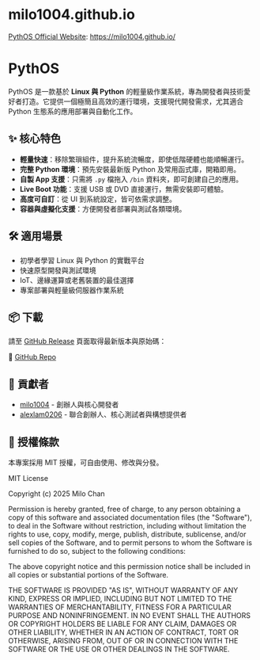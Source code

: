 # milo1004.github.io
[PythOS Official Website](https://milo1004.github.io): https://milo1004.github.io/

# PythOS

PythOS 是一款基於 **Linux 與 Python** 的輕量級作業系統，專為開發者與技術愛好者打造。它提供一個極簡且高效的運行環境，支援現代開發需求，尤其適合 Python 生態系的應用部署與自動化工作。

## ✨ 核心特色

- **輕量快速**：移除繁瑣組件，提升系統流暢度，即使低階硬體也能順暢運行。
- **完整 Python 環境**：預先安裝最新版 Python 及常用函式庫，開箱即用。
- **自製 App 支援**：只需將 `.py` 檔拖入 `/bin` 資料夾，即可創建自己的應用。
- **Live Boot 功能**：支援 USB 或 DVD 直接運行，無需安裝即可體驗。
- **高度可自訂**：從 UI 到系統設定，皆可依需求調整。
- **容器與虛擬化支援**：方便開發者部署與測試各類環境。

## 🛠 適用場景

- 初學者學習 Linux 與 Python 的實戰平台
- 快速原型開發與測試環境
- IoT、邊緣運算或老舊裝置的最佳選擇
- 專案部署與輕量級伺服器作業系統

## 📦 下載

請至 [GitHub Release](https://github.com/milo1004/PythonOS/releases) 頁面取得最新版本與原始碼：

🔗 [GitHub Repo](https://github.com/milo1004/PythonOS)

## 🤝 貢獻者

- [milo1004](https://github.com/milo1004) - 創辦人與核心開發者  
- [alexlam0206](https://github.com/alexlam0206) - 聯合創辦人、核心測試者與構想提供者

## 📜 授權條款

本專案採用 MIT 授權，可自由使用、修改與分發。

MIT License

Copyright (c) 2025 Milo Chan

Permission is hereby granted, free of charge, to any person obtaining a copy
of this software and associated documentation files (the "Software"), to deal
in the Software without restriction, including without limitation the rights
to use, copy, modify, merge, publish, distribute, sublicense, and/or sell
copies of the Software, and to permit persons to whom the Software is
furnished to do so, subject to the following conditions:

The above copyright notice and this permission notice shall be included in all
copies or substantial portions of the Software.

THE SOFTWARE IS PROVIDED "AS IS", WITHOUT WARRANTY OF ANY KIND, EXPRESS OR
IMPLIED, INCLUDING BUT NOT LIMITED TO THE WARRANTIES OF MERCHANTABILITY,
FITNESS FOR A PARTICULAR PURPOSE AND NONINFRINGEMENT. IN NO EVENT SHALL THE
AUTHORS OR COPYRIGHT HOLDERS BE LIABLE FOR ANY CLAIM, DAMAGES OR OTHER
LIABILITY, WHETHER IN AN ACTION OF CONTRACT, TORT OR OTHERWISE, ARISING FROM,
OUT OF OR IN CONNECTION WITH THE SOFTWARE OR THE USE OR OTHER DEALINGS IN THE
SOFTWARE. 

